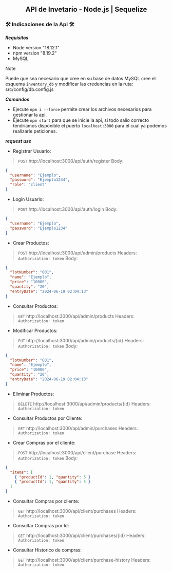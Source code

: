 <h2 align="center">
  API de Invetario - Node.js | Sequelize
</h2>

<h3> 🛠️ Indicaciones de la Api 🛠️ </h3>

***Requisitos***

- Node version "18.12.1"
- npm version "8.19.2"
- MySQL
> [!NOTE]
> Puede que sea necesario que cree en su base de datos MySQL cree el esquema `inventory_db` y modificar las credencias en la ruta: src/config/db.config.js

***Comandos***
>
- Ejecute `npm i --force` permite crear los archivos necesarios para gestionar la api.
- Ejecute `npm start` para que se inicie la api, si todo salio correcto tendriamos disponible el puerto `localhost:3000` para el cual ya podemos realizarle peticiones.

***request use***

- Registrar Usuario:
>`POST` http://localhost:3000/api/auth/register
Body:
```json
{
  "username": "Ejemplo",
  "password": "Ejemplo1234",
  "role": "client"
}
```
- Login Usuario:
>`POST` http://localhost:3000/api/auth/login
Body:
```json
{
  "username": "Ejemplo",
  "password": "Ejemplo1234"
}
```
- Crear Productos:
>`POST` http://localhost:3000/api/admin/products
Headers: `Authorization: token`
Body:
```json
{
  "lotNumber": "001",
  "name": "Ejemplo",
  "price": "10000",
  "quantity": "20",
  "entryDate": "2024-06-19 02:04:13"
}
```
- Consultar Productos:
>`GET` http://localhost:3000/api/admin/products
Headers: `Authorization: token`


- Modificar Productos:
>`PUT` http://localhost:3000/api/admin/products/{id}
Headers: `Authorization: token`
Body:
```json
{
  "lotNumber": "001",
  "name": "Ejemplo",
  "price": "10000",
  "quantity": "20",
  "entryDate": "2024-06-19 02:04:13"
}
```

- Eliminar Productos:
>`DELETE` http://localhost:3000/api/admin/products/{id}
Headers: `Authorization: token`

- Consultar Productos por Cliente:
>`GET` http://localhost:3000/api/admin/purchases
Headers: `Authorization: token`

- Crear Compras por el cliente:
>`POST` http://localhost:3000/api/client/purchase
Headers: `Authorization: token`
Body:
```json
{
  "items": [
    { "productId": 1, "quantity": 5 }
    { "productId": 1, "quantity": 5 }
  ]
}
```

- Consultar Compras por cliente:
>`GET` http://localhost:3000/api/client/purchases
Headers: `Authorization: token`

- Consultar Compras por Id:
>`GET` http://localhost:3000/api/client/purchases/{id}
Headers: `Authorization: token`

- Consultar Historico de compras:
>`GET` http://localhost:3000/api/client/purchase-history
Headers: `Authorization: token`